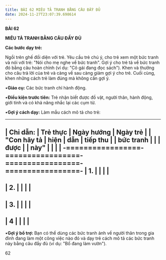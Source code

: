 ```yaml
---
title: BÀI 62 MIÊU TẢ TRANH BẰNG CÂU ĐẦY ĐỦ
date: 2024-11-27T23:07:39.698614
---
```

**BÀI 62**

**MIÊU TẢ TRANH BẰNG CÂU ĐẦY ĐỦ**

**Các bước dạy trẻ:**

Ngồi trên ghế đối diện với trẻ. Yêu cầu trẻ chú ý, cho trẻ xem một bức
tranh và nói với trẻ: "Nói cho mẹ nghe về bức tranh". Gợi ý cho trẻ tả
về bức tranh đó bằng câu hoàn chỉnh (ví dụ: "Cô gái đang đọc sách").
Khen và thưởng cho câu trả lời của trẻ và càng về sau càng giảm gợi ý
cho trẻ. Cuối cùng, khen những cách trẻ làm đúng mà không cần gợi ý.

•**Giáo cụ:** Các bức tranh chỉ hành động.

•**Điều kiện trước tiên:** Trẻ nhận biết được đồ vật, người thân, hành
động, giới tính và có khả năng nhắc lại các cụm từ.

•**Gợi ý cách dạy:** Làm mẫu cách mô tả cho trẻ:

-------------------------------------------------------------------------
| **Chỉ dẫn:** | **Trẻ thực      | **Ngày hướng    | **Ngày trẻ    |
| "**Con hãy tả | hiện**          | dẫn**           | tiếp thu      |
| bức** **tranh |                 |                 | được**        |
| này**"        |                 |                 |                 |
-=================-=================-=================-=================-
| 1.           |                 |                 |                 |
-------------------------------------------------------------------------
| 2.           |                 |                 |                 |
-------------------------------------------------------------------------
| 3.           |                 |                 |                 |
-------------------------------------------------------------------------
| 4             |                 |                 |                 |
-------------------------------------------------------------------------

•**Gợi ý bổ trợ:** Bạn có thể dùng các bức tranh ảnh về người thân
trong gia đình đang làm một công việc nào đó và dạy trẻ cách mô tả các
bức tranh này bằng câu đầy đủ (ví dụ: "Bố đang làm vườn").

62

